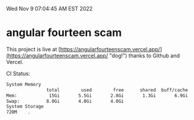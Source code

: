 Wed Nov  9 07:04:45 AM EST 2022

# angular fourteen scam


This project is live at [https://angularfourteenscam.vercel.app/](https://angularfourteenscam.vercel.app/ "dog!") thanks to Github and Vercel.

CI Status: 

```bash
System Memory
               total        used        free      shared  buff/cache   available
Mem:            15Gi       5.5Gi       2.8Gi       1.3Gi       6.9Gi       7.8Gi
Swap:          8.0Gi       4.0Gi       4.0Gi
System Storage
720M	.
```
